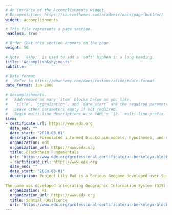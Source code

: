 ```yaml
---
# An instance of the Accomplishments widget.
# Documentation: https://sourcethemes.com/academic/docs/page-builder/
widget: accomplishments

# This file represents a page section.
headless: true

# Order that this section appears on the page.
weight: 50

# Note: `&shy;` is used to add a 'soft' hyphen in a long heading.
title: 'Accomplish&shy;ments'
subtitle:

# Date format
#   Refer to https://wowchemy.com/docs/customization/#date-format
date_format: Jan 2006

# Accomplishments.
#   Add/remove as many `item` blocks below as you like.
#   `title`, `organization`, and `date_start` are the required parameters.
#   Leave other parameters empty if not required.
#   Begin multi-line descriptions with YAML's `|2-` multi-line prefix.
item:
- certificate_url: https://www.edx.org
  date_end: ""
  date_start: "2018-03-01"
  description: Formulated informed blockchain models, hypotheses, and use cases.
  organization: edX
  organization_url: https://www.edx.org
  title: Blockchain Fundamentals
  url: "https://www.edx.org/professional-certificate/uc-berkeleyx-blockchain-fundamentals"
  - certificate_url: https://www.edx.org
  date_end: ""
  date_start: "2018-03-01"
  description: Project Lily Pad is a Serious Geogame developed over Summer 2018 with the purpose of teaching spatial thinking in terms of disaster resilience. The game is set in the city of Dickinson, Texas, where Hurricane Harvey made its presence on 30th August 2017. Day 1 of the game requires the player to think spatially in unfamiliar territory and navigate using instructions and a paper map to drop off supplies. In Day 2, the player plays as a Cajun Navy officer, (Cajun Navy are an informal group of rescuers from Louisiana and adjacent areas who helped in the hurricane scenario) rescuing people and dropping them off at locations that have elevation, resources and are recognizable as landmarks, coined as Lily Pads. 
  
The game was developed integrating Geographic Information System (GIS) which was achieved by navigating and transferring data from Open Street Map to ArcGIS to CityEngine to Unity. The elevation model and flood data was used to model the city and recreate the game with almost real life accuracy. This game is targeted to all audiences as every citizen should be aware of disaster resilience with respect to flooding or hurricanes. We hope the game can set a framework for many such games in the future as well as play an important role in preparing people better for disasters in the future.
  organization: RIT
  organization_url: https://www.edx.org
  title: Spatial Resilience
  url: "https://www.edx.org/professional-certificate/uc-berkeleyx-blockchain-fundamentals"
---
```

